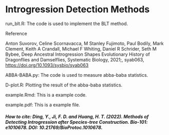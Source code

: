 # Introgression Detection Methods

run_blt.R: The code is used to implement the BLT method.

Reference

Anton Suvorov, Celine Scornavacca, M Stanley Fujimoto, Paul Bodily, Mark Clement, Keith A Crandall, Michael F Whiting, Daniel R Schrider, Seth M Bybee, Deep Ancestral Introgression Shapes Evolutionary History of Dragonflies and Damselflies, Systematic Biology, 2021;, syab063, https://doi.org/10.1093/sysbio/syab063

ABBA-BABA.py: The code is used to measure abba-baba statistics.

D-plot.R: Plotting the result of the abba-baba statistics.

example.Rmd: This is a example code.

example.pdf: This is a example file.

##### How to cite: Ding, Y., Ji, F. D. and Huang, H. T. (2022). Methods of Detecting Introgression after Species-tree Construction. Bio-101: e1010678. DOI: 10.21769/BioProtoc.1010678.
